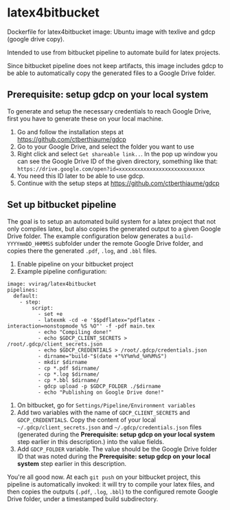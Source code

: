 # latex4bitbucket
Dockerfile for latex4bitbucket image: Ubuntu image with texlive and gdcp (google drive copy).

Intended to use from bitbucket pipeline to automate build for latex projects.

Since bitbucket pipeline does not keep artifacts, this image includes gdcp to be able to automatically copy the generated files to a Google Drive folder.


## Prerequisite: setup gdcp on your local system
To generate and setup the necessary credentials to reach Google Drive, first you have to generate these on your local machine.

1. Go and follow the installation steps at https://github.com/ctberthiaume/gdcp
1. Go to your Google Drive, and select the folder you want to use
1. Right click and select `Get shareable link..`. In the pop up window you can see the Google Drive ID of the given directory, something like that: `https://drive.google.com/open?id=xxxxxxxxxxxxxxxxxxxxxxxxxxxx`
1. You need this ID later to be able to use gdcp.
1. Continue with the setup steps at https://github.com/ctberthiaume/gdcp

## Set up bitbucket pipeline
The goal is to setup an automated build system for a latex project that not only compiles latex, but also copies the generated output to a given Google Drive folder. The example configuration below generates a `build-YYYYmmDD_HHMMSS` subfolder under the remote Google Drive folder, and copies there the generated `.pdf`, `.log`, and `.bbl` files.

1. Enable pipeline on your bitbucket project
1. Example pipeline configuration:
```
image: vvirag/latex4bitbucket
pipelines:
  default:
    - step:
        script:
          - set +e
          - latexmk -cd -e '$$pdflatex="pdflatex -interaction=nonstopmode %S %O"' -f -pdf main.tex
          - echo "Compiling done!"
          - echo $GDCP_CLIENT_SECRETS > /root/.gdcp/client_secrets.json
          - echo $GDCP_CREDENTIALS > /root/.gdcp/credentials.json
          - dirname="build-"$(date +"%Y%m%d_%H%M%S")
          - mkdir $dirname
          - cp *.pdf $dirname/
          - cp *.log $dirname/
          - cp *.bbl $dirname/
          - gdcp upload -p $GDCP_FOLDER ./$dirname
          - echo "Publishing on Google Drive done!"
```
1. On bitbucket, go for `Settings/Pipeline/Environment variables`
1. Add two variables with the name of `GDCP_CLIENT_SECRETS` and `GDCP_CREDENTIALS`. Copy the content of your local `~/.gdcp/client_secrets.json` and `~/.gdcp/credentials.json` files (generated during the **Prerequisite: setup gdcp on your local system** step earlier in this description.) into the value fields.
1. Add `GDCP_FOLDER` variable. The value should be the Google Drive folder ID that was noted during the **Prerequisite: setup gdcp on your local system** step earlier in this description.


You're all good now. At each `git push` on your bitbucket project, this pipeline is automatically invoked: it will try to compile your latex files, and then copies the outputs (`.pdf`, `.log`, `.bbl`) to the configured remote Google Drive folder, under a timestamped build subdirectory.

